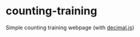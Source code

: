 # counting-training
Simple counting training webpage (with [decimal.js](https://github.com/MikeMcl/decimal.js/))
